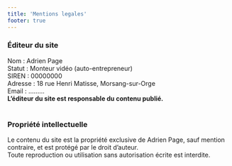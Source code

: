 ```yaml
---
title: 'Mentions legales'
footer: true
---
```


### Éditeur du site

Nom : Adrien Page  
Statut : Monteur vidéo (auto-entrepreneur)  
SIREN : 00000000  
Adresse : 18 rue Henri Matisse, Morsang-sur-Orge  
Email : .........  
**L’éditeur du site est responsable du contenu publié.**<br>
<br>
### Propriété intellectuelle

Le contenu du site est la propriété exclusive de Adrien Page, sauf mention contraire, et est protégé par le droit d’auteur.  
Toute reproduction ou utilisation sans autorisation écrite est interdite.
<br>

